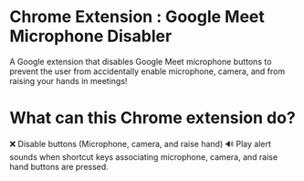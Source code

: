 # Chrome Extension : Google Meet Microphone Disabler 
A Google extension that disables Google Meet microphone buttons to prevent the user from accidentally enable microphone, camera, and from raising your hands in meetings!

# What can this Chrome extension do?
❌ Disable buttons (Microphone, camera, and raise hand)
🔊 Play alert sounds when shortcut keys associating microphone, camera, and raise hand buttons are pressed.
